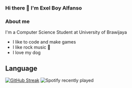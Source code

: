 ### Hi there 👋 I'm Exel Boy Alfanso

### About me
I'm a Computer Science Student at University of Brawijaya
* I like to code and make games 
* I like rock music 🎸
* I love my dog
          
## Language 
<!--
**ExelCoeg/ExelCoeg** is a ✨ _special_ ✨ repository because its `README.md` (this file) appears on your GitHub profile.

Here are some ideas to get you started:

- 🔭 I’m currently working on ...
- 🌱 I’m currently learning ...
- 👯 I’m looking to collaborate on ...
- 🤔 I’m looking for help with ...
- 💬 Ask me about ...
- 📫 How to reach me: ...
- 😄 Pronouns: ...
- ⚡ Fun fact: ...
-->
[![GitHub Streak](https://github-readme-streak-stats.herokuapp.com/?user=ExelCoeg)](https://git.io/streak-stats)
![Spotify recently played](https://spotify-recently-played-readme.vercel.app/api?user=ExelCoeg)
